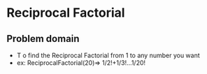 # Reciprocal Factorial
## Problem domain
- T o find the Reciprocal Factorial from 1 to any number you want
-  ex: ReciprocalFactorial(20)=> 1/2!+1/3!...1/20!